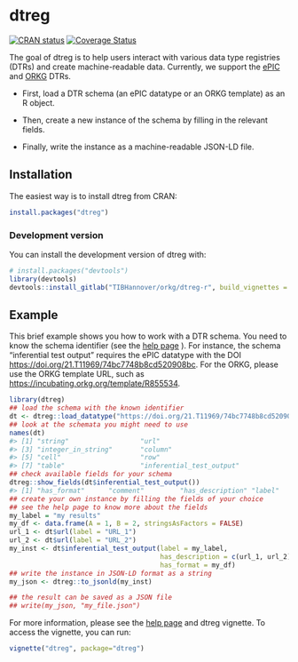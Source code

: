 
<!-- README.md is generated from README.Rmd. Please edit that file -->

# dtreg

<!-- badges: start -->

[![CRAN
status](https://www.r-pkg.org/badges/version/dtreg)](https://CRAN.R-project.org/package=dtreg)
[![Coverage
Status](https://coveralls.io/repos/github/OlgaLezhnina/dtreg_R/badge.svg?branch=master)](https://coveralls.io/github/OlgaLezhnina/dtreg_R?branch=master)
<!-- badges: end -->

The goal of dtreg is to help users interact with various data type
registries (DTRs) and create machine-readable data. Currently, we
support the [ePIC](https://fc4e-t4-3.github.io/) and
[ORKG](https://orkg.org/) DTRs.

- First, load a DTR schema (an ePIC datatype or an ORKG template) as an
  R object.

- Then, create a new instance of the schema by filling in the relevant
  fields.

- Finally, write the instance as a machine-readable JSON-LD file.

## Installation

The easiest way is to install dtreg from CRAN:

``` r
install.packages("dtreg")
```

### Development version

You can install the development version of dtreg with:

``` r
# install.packages("devtools")
library(devtools)
devtools::install_gitlab("TIBHannover/orkg/dtreg-r", build_vignettes = TRUE)
```

## Example

This brief example shows you how to work with a DTR schema. You need to
know the schema identifier (see the [help
page](https://orkg.org/help-center/article/47/reborn_articles) ). For
instance, the schema “inferential test output” requires the ePIC
datatype with the DOI <https://doi.org/21.T11969/74bc7748b8cd520908bc>.
For the ORKG, please use the ORKG template URL, such as
<https://incubating.orkg.org/template/R855534>.

``` r
library(dtreg)
## load the schema with the known identifier
dt <- dtreg::load_datatype("https://doi.org/21.T11969/74bc7748b8cd520908bc")
## look at the schemata you might need to use
names(dt)
#> [1] "string"                  "url"                    
#> [3] "integer_in_string"       "column"                 
#> [5] "cell"                    "row"                    
#> [7] "table"                   "inferential_test_output"
## check available fields for your schema
dtreg::show_fields(dt$inferential_test_output())
#> [1] "has_format"      "comment"         "has_description" "label"
## create your own instance by filling the fields of your choice
## see the help page to know more about the fields
my_label = "my results"
my_df <- data.frame(A = 1, B = 2, stringsAsFactors = FALSE)
url_1 <- dt$url(label = "URL_1")
url_2 <- dt$url(label = "URL_2")
my_inst <- dt$inferential_test_output(label = my_label,
                                      has_description = c(url_1, url_2),
                                      has_format = my_df)
## write the instance in JSON-LD format as a string
my_json <- dtreg::to_jsonld(my_inst)

## the result can be saved as a JSON file
## write(my_json, "my_file.json")
```

For more information, please see the [help
page](https://orkg.org/help-center/article/47/reborn_articles) and dtreg
vignette. To access the vignette, you can run:

``` r
vignette("dtreg", package="dtreg")
```
